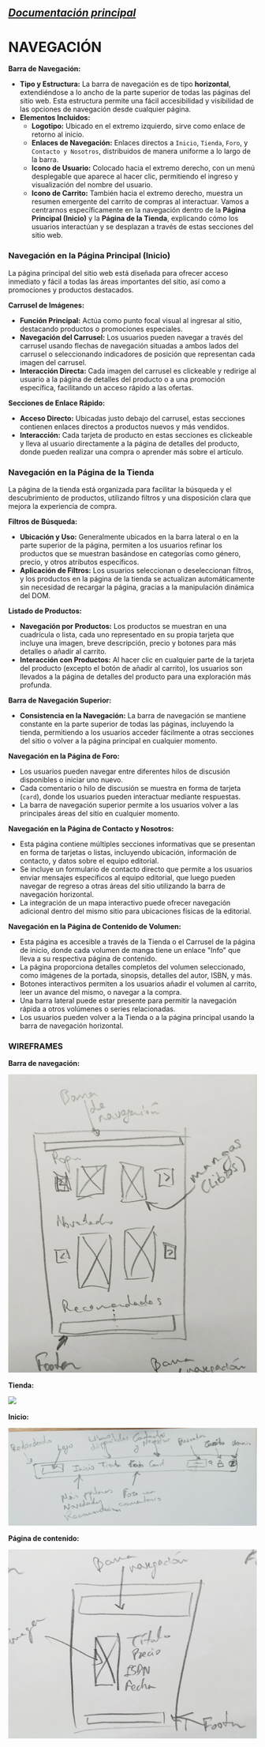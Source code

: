_[Documentación principal](/Documentacion.md)_
---

# NAVEGACIÓN

**Barra de Navegación:**
- **Tipo y Estructura:** La barra de navegación es de tipo **horizontal**, extendiéndose a lo ancho de la parte superior de todas las páginas del sitio web. Esta estructura permite una fácil accesibilidad y visibilidad de las opciones de navegación desde cualquier página.
- **Elementos Incluidos:**
  - **Logotipo:** Ubicado en el extremo izquierdo, sirve como enlace de retorno al inicio.
  - **Enlaces de Navegación:** Enlaces directos a `Inicio`, `Tienda`, `Foro`, y `Contacto y Nosotros`, distribuidos de manera uniforme a lo largo de la barra.
  - **Icono de Usuario:** Colocado hacia el extremo derecho, con un menú desplegable que aparece al hacer clic, permitiendo el ingreso y visualización del nombre del usuario.
  - **Icono de Carrito:** También hacia el extremo derecho, muestra un resumen emergente del carrito de compras al interactuar.
Vamos a centrarnos específicamente en la navegación dentro de la **Página Principal (Inicio)** y la **Página de la Tienda**, explicando cómo los usuarios interactúan y se desplazan a través de estas secciones del sitio web.

### Navegación en la Página Principal (Inicio)

La página principal del sitio web está diseñada para ofrecer acceso inmediato y fácil a todas las áreas importantes del sitio, así como a promociones y productos destacados.

**Carrusel de Imágenes:**
- **Función Principal:** Actúa como punto focal visual al ingresar al sitio, destacando productos o promociones especiales.
- **Navegación del Carrusel:** Los usuarios pueden navegar a través del carrusel usando flechas de navegación situadas a ambos lados del carrusel o seleccionando indicadores de posición que representan cada imagen del carrusel.
- **Interacción Directa:** Cada imagen del carrusel es clickeable y redirige al usuario a la página de detalles del producto o a una promoción específica, facilitando un acceso rápido a las ofertas.

**Secciones de Enlace Rápido:**
- **Acceso Directo:** Ubicadas justo debajo del carrusel, estas secciones contienen enlaces directos a productos nuevos y más vendidos.
- **Interacción:** Cada tarjeta de producto en estas secciones es clickeable y lleva al usuario directamente a la página de detalles del producto, donde pueden realizar una compra o aprender más sobre el artículo.

### Navegación en la Página de la Tienda

La página de la tienda está organizada para facilitar la búsqueda y el descubrimiento de productos, utilizando filtros y una disposición clara que mejora la experiencia de compra.

**Filtros de Búsqueda:**
- **Ubicación y Uso:** Generalmente ubicados en la barra lateral o en la parte superior de la página, permiten a los usuarios refinar los productos que se muestran basándose en categorías como género, precio, y otros atributos específicos.
- **Aplicación de Filtros:** Los usuarios seleccionan o deseleccionan filtros, y los productos en la página de la tienda se actualizan automáticamente sin necesidad de recargar la página, gracias a la manipulación dinámica del DOM.

**Listado de Productos:**
- **Navegación por Productos:** Los productos se muestran en una cuadrícula o lista, cada uno representado en su propia tarjeta que incluye una imagen, breve descripción, precio y botones para más detalles o añadir al carrito.
- **Interacción con Productos:** Al hacer clic en cualquier parte de la tarjeta del producto (excepto el botón de añadir al carrito), los usuarios son llevados a la página de detalles del producto para una exploración más profunda.

**Barra de Navegación Superior:**
- **Consistencia en la Navegación:** La barra de navegación se mantiene constante en la parte superior de todas las páginas, incluyendo la tienda, permitiendo a los usuarios acceder fácilmente a otras secciones del sitio o volver a la página principal en cualquier momento.
  
**Navegación en la Página de Foro:**

  - Los usuarios pueden navegar entre diferentes hilos de discusión disponibles o iniciar uno nuevo.
  - Cada comentario o hilo de discusión se muestra en forma de tarjeta (`card`), donde los usuarios pueden interactuar mediante respuestas.
  - La barra de navegación superior permite a los usuarios volver a las principales áreas del sitio en cualquier momento.

**Navegación en la Página de Contacto y Nosotros:**

  - Esta página contiene múltiples secciones informativas que se presentan en forma de tarjetas o listas, incluyendo ubicación, información de contacto, y datos sobre el equipo editorial.
  - Se incluye un formulario de contacto directo que permite a los usuarios enviar mensajes específicos al equipo editorial, que luego pueden navegar de regreso a otras áreas del sitio utilizando la barra de navegación horizontal.
  - La integración de un mapa interactivo puede ofrecer navegación adicional dentro del mismo sitio para ubicaciones físicas de la editorial.

**Navegación en la Página de Contenido de Volumen:**
  - Esta página es accesible a través de la Tienda o el Carrusel de la página de inicio, donde cada volumen de manga tiene un enlace "Info" que lleva a su respectiva página de contenido.
  - La página proporciona detalles completos del volumen seleccionado, como imágenes de la portada, sinopsis, detalles del autor, ISBN, y más.
  - Botones interactivos permiten a los usuarios añadir el volumen al carrito, leer un avance del mismo, o navegar a la compra.
  - Una barra lateral puede estar presente para permitir la navegación rápida a otros volúmenes o series relacionadas.
  - Los usuarios pueden volver a la Tienda o a la página principal usando la barra de navegación horizontal.

### WIREFRAMES

**Barra de navegación:**

![](/imagenes/w1(3).jpg)

**Tienda:**

![](/imagenes/w1(2).jpg)

**Inicio:**

![](/imagenes/w1(4).jpg)

**Página de contenido:**

![](/imagenes/w1(1).jpg)

